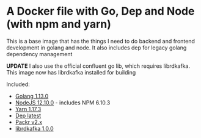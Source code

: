 # A Docker file with Go, Dep and Node (with npm and yarn)

This is a base image that has the things I need to do backend and frontend development in golang and node. It also includes dep for legacy golang dependency management

**UPDATE** I also use the official confluent go lib, which requires librdkafka. This image now has librdkafka installed for building

Included:

- [Golang 1.13.0](https://golang.org/)
- [NodeJS 12.10.0](https://nodejs.org/en/) - includes NPM 6.10.3
- [Yarn 1.17.3](https://yarnpkg.com/)
- [Dep latest](https://github.com/golang/dep)
- [Packr v2.x](https://github.com/gobuffalo/packr)
- [librdkafka 1.0.0](https://github.com/edenhill/librdkafka)
